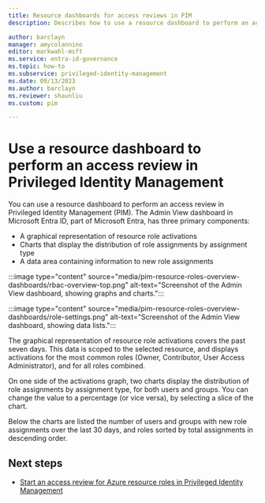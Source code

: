 ```yaml
---
title: Resource dashboards for access reviews in PIM
description: Describes how to use a resource dashboard to perform an access review in Microsoft Entra Privileged Identity Management (PIM).

author: barclayn
manager: amycolannino
editor: markwahl-msft
ms.service: entra-id-governance
ms.topic: how-to
ms.subservice: privileged-identity-management
ms.date: 09/13/2023
ms.author: barclayn
ms.reviewer: shaunliu
ms.custom: pim

---
```


# Use a resource dashboard to perform an access review in Privileged Identity Management

You can use a resource dashboard to perform an access review in Privileged Identity Management (PIM). The Admin View dashboard in Microsoft Entra ID, part of Microsoft Entra, has three primary components:

- A graphical representation of resource role activations
- Charts that display the distribution of role assignments by assignment type
- A data area containing information to new role assignments

:::image type="content" source="media/pim-resource-roles-overview-dashboards/rbac-overview-top.png" alt-text="Screenshot of the Admin View dashboard, showing graphs and charts.":::

:::image type="content" source="media/pim-resource-roles-overview-dashboards/role-settings.png" alt-text="Screenshot of the Admin View dashboard, showing data lists.":::

The graphical representation of resource role activations covers the past seven days. This data is scoped to the selected resource, and displays activations for the most common roles (Owner, Contributor, User Access Administrator), and for all roles combined.

On one side of the activations graph, two charts display the distribution of role assignments by assignment type, for both users and groups. You can change the value to a percentage (or vice versa), by selecting a slice of the chart.

Below the charts are listed the number of users and groups with new role assignments over the last 30 days, and roles sorted by total assignments in descending order.

## Next steps

- [Start an access review for Azure resource roles in Privileged Identity Management](./pim-create-roles-and-resource-roles-review.md)
